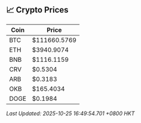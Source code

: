 ## 📈 Crypto Prices

| Coin | Price |
| ---- | ----- |
| BTC | $111660.5769 |
| ETH | $3940.9074 |
| BNB | $1116.1159 |
| CRV | $0.5304 |
| ARB | $0.3183 |
| OKB | $165.4034 |
| DOGE | $0.1984 |

_Last Updated: 2025-10-25 16:49:54.701 +0800 HKT_